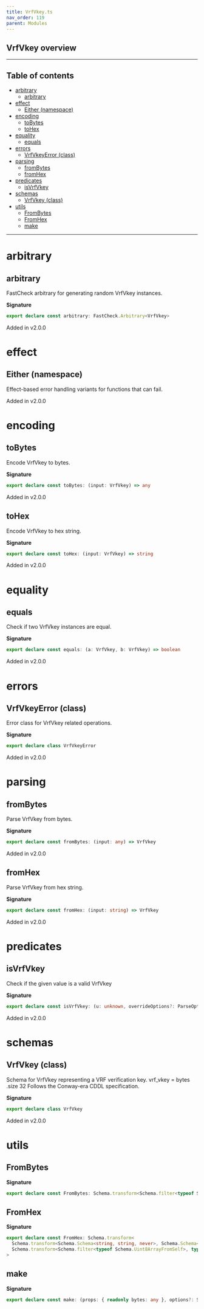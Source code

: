 ```yaml
---
title: VrfVkey.ts
nav_order: 119
parent: Modules
---
```


## VrfVkey overview

---

<h2 class="text-delta">Table of contents</h2>

- [arbitrary](#arbitrary)
  - [arbitrary](#arbitrary-1)
- [effect](#effect)
  - [Either (namespace)](#either-namespace)
- [encoding](#encoding)
  - [toBytes](#tobytes)
  - [toHex](#tohex)
- [equality](#equality)
  - [equals](#equals)
- [errors](#errors)
  - [VrfVkeyError (class)](#vrfvkeyerror-class)
- [parsing](#parsing)
  - [fromBytes](#frombytes)
  - [fromHex](#fromhex)
- [predicates](#predicates)
  - [isVrfVkey](#isvrfvkey)
- [schemas](#schemas)
  - [VrfVkey (class)](#vrfvkey-class)
- [utils](#utils)
  - [FromBytes](#frombytes-1)
  - [FromHex](#fromhex-1)
  - [make](#make)

---

# arbitrary

## arbitrary

FastCheck arbitrary for generating random VrfVkey instances.

**Signature**

```ts
export declare const arbitrary: FastCheck.Arbitrary<VrfVkey>
```

Added in v2.0.0

# effect

## Either (namespace)

Effect-based error handling variants for functions that can fail.

Added in v2.0.0

# encoding

## toBytes

Encode VrfVkey to bytes.

**Signature**

```ts
export declare const toBytes: (input: VrfVkey) => any
```

Added in v2.0.0

## toHex

Encode VrfVkey to hex string.

**Signature**

```ts
export declare const toHex: (input: VrfVkey) => string
```

Added in v2.0.0

# equality

## equals

Check if two VrfVkey instances are equal.

**Signature**

```ts
export declare const equals: (a: VrfVkey, b: VrfVkey) => boolean
```

Added in v2.0.0

# errors

## VrfVkeyError (class)

Error class for VrfVkey related operations.

**Signature**

```ts
export declare class VrfVkeyError
```

Added in v2.0.0

# parsing

## fromBytes

Parse VrfVkey from bytes.

**Signature**

```ts
export declare const fromBytes: (input: any) => VrfVkey
```

Added in v2.0.0

## fromHex

Parse VrfVkey from hex string.

**Signature**

```ts
export declare const fromHex: (input: string) => VrfVkey
```

Added in v2.0.0

# predicates

## isVrfVkey

Check if the given value is a valid VrfVkey

**Signature**

```ts
export declare const isVrfVkey: (u: unknown, overrideOptions?: ParseOptions | number) => u is VrfVkey
```

Added in v2.0.0

# schemas

## VrfVkey (class)

Schema for VrfVkey representing a VRF verification key.
vrf_vkey = bytes .size 32
Follows the Conway-era CDDL specification.

**Signature**

```ts
export declare class VrfVkey
```

Added in v2.0.0

# utils

## FromBytes

**Signature**

```ts
export declare const FromBytes: Schema.transform<Schema.filter<typeof Schema.Uint8ArrayFromSelf>, typeof VrfVkey>
```

## FromHex

**Signature**

```ts
export declare const FromHex: Schema.transform<
  Schema.transform<Schema.Schema<string, string, never>, Schema.Schema<Uint8Array, Uint8Array, never>>,
  Schema.transform<Schema.filter<typeof Schema.Uint8ArrayFromSelf>, typeof VrfVkey>
>
```

## make

**Signature**

```ts
export declare const make: (props: { readonly bytes: any }, options?: Schema.MakeOptions | undefined) => VrfVkey
```
